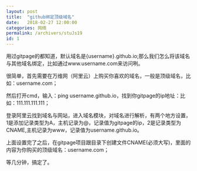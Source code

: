 ```yaml
---
layout: post
title:  "github绑定顶级域名"
date:   2018-02-27 12:00:00
categories: 网络
permalink: /archivers/stuJs19
id: 1
---
```


用过gitpage的都知道，默认域名是{username}.github.io;那么我们怎么将该域名与其他域名绑定，比如通过www.username.com来访问咧。

很简单，首先需要在万维网（阿里云）上购买你喜欢的域名，一般是顶级域名，比如：username.com；

然后打开cmd，输入：ping username.github.io，找到你gitpage的ip地址：比如：111.111.111.111；

登录阿里云找到域名与网站，进入域名模块，对域名进行解析，有两个地方设置，1是添加记录类型为A，主机记录为@，记录值为gitpage的ip，2是记录类型为CNAME,主机记录为www，记录值为username.github.io。

上面设置完了之后，在gitpage项目跟目录下创建文件CNAME(必须大写)，里面的内容为你购买的顶级域名：username.com；

等几分钟，搞定了。